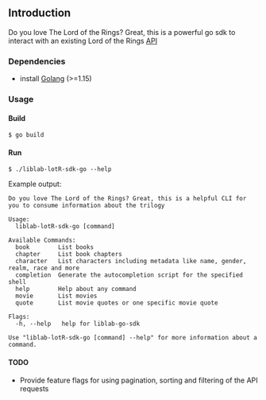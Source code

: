 ## Introduction
Do you love The Lord of the Rings? Great, this is a powerful go sdk to interact with an existing Lord of the Rings [API](https://the-one-api.dev/documentation)

### Dependencies
* install [Golang](https://go.dev/doc/install) (>=1.15)

### Usage
#### Build
```
$ go build
```

#### Run
```
$ ./liblab-lotR-sdk-go --help
```

Example output:
```
Do you love The Lord of the Rings? Great, this is a helpful CLI for you to consume information about the trilogy

Usage:
  liblab-lotR-sdk-go [command]

Available Commands:
  book        List books
  chapter     List book chapters
  character   List characters including metadata like name, gender, realm, race and more
  completion  Generate the autocompletion script for the specified shell
  help        Help about any command
  movie       List movies
  quote       List movie quotes or one specific movie quote

Flags:
  -h, --help   help for liblab-go-sdk

Use "liblab-lotR-sdk-go [command] --help" for more information about a command.
```

#### TODO
* Provide feature flags for using pagination, sorting and filtering of the API requests
